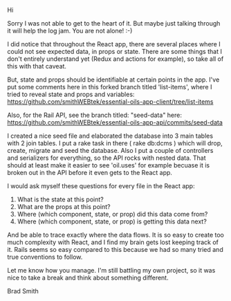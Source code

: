 Hi 

Sorry I was not able to get to the heart of it.
But maybe just talking through it will help the log jam. You are not alone!  :-)

I did notice that throughout the React app, there are several places where I could not see expected data, in props or state. There are some things that I don't entirely understand yet (Redux and actions for example), so take all of this with that caveat. 

But, state and props should be identifiable at certain points in the app. 
I've put some comments here in this forked branch titled 'list-items', where I tried to reveal state and props and variables:
https://github.com/smithWEBtek/essential-oils-app-client/tree/list-items


Also, for the Rail API, see the branch titled:  "seed-data" here: 
https://github.com/smithWEBtek/essential-oils-app-api/commits/seed-data

I created a nice seed file and elaborated the database into 3 main tables with 2 join tables. 
I put a rake task in there ( rake db:dcms ) which will drop, create, migrate and seed the database. 
Also I put a couple of controllers and serializers for everything, so the API rocks with nested data. 
That should at least make it easier to see 'oil.uses' for example becuase it is broken out in the API before it even gets to the React app.


I would ask myself these questions for every file in the React app: 

  1. What is the state at this point?
  2. What are the props at this point?
  3. Where (which component, state, or prop) did this data come from?
  4. Where (which component, state, or prop) is getting this data next?

And be able to trace exactly where the data flows. 
It is so easy to create too much complexity with React, and I find my brain gets lost keeping track of it. 
Rails seems so easy compared to this because we had so many tried and true conventions to follow. 

Let me know how  you manage.
I'm still battling my own project, so it was nice to take a break and think about something different.

Brad Smith
